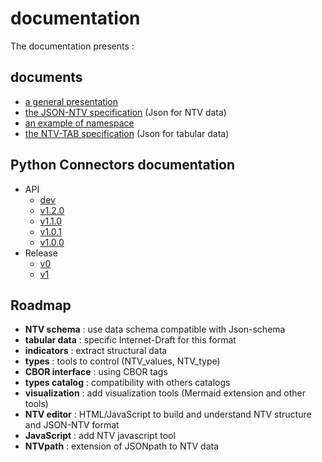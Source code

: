 # documentation

The documentation presents :

## documents

- [a general presentation](https://github.com/loco-philippe/NTV/blob/main/documentation/NTV_presentation.pdf)
- [the JSON-NTV specification](https://loco-philippe.github.io/ES/JSON%20semantic%20format%20(JSON-NTV).htm) (Json for NTV data)
- [an example of namespace](https://github.com/loco-philippe/NTV/blob/main/documentation/JSON-NTV-namespace-fr.pdf)
- [the NTV-TAB specification](https://loco-philippe.github.io/ES/NTV%20tabular%20format%20(NTV-TAB).htm) (Json for tabular data)

## Python Connectors documentation

- API
  - [dev](https://loco-philippe.github.io/NTV/json_ntv.html)
  - [v1.2.0](https://loco-philippe.github.io/NTV/v1.2.0/json_ntv.html)
  - [v1.1.0](https://loco-philippe.github.io/NTV/v1.1.0/json_ntv.html)
  - [v1.0.1](https://loco-philippe.github.io/NTV/v1.0.1/json_ntv.html)
  - [v1.0.0](https://loco-philippe.github.io/NTV/v1.0.0/json_ntv.html)
- Release
  - [v0](https://github.com/loco-philippe/NTV/blob/main/documentation/release/0.x.rst)
  - [v1](https://github.com/loco-philippe/NTV/blob/main/documentation/release/1.x.rst)

## Roadmap

- **NTV schema** : use data schema compatible with Json-schema
- **tabular data** : specific Internet-Draft for this format
- **indicators** : extract structural data
- **types** : tools to control (NTV_values, NTV_type)
- **CBOR interface** : using CBOR tags
- **types catalog** : compatibility with others catalogs
- **visualization** : add visualization tools (Mermaid extension and other tools)
- **NTV editor** : HTML/JavaScript to build and understand NTV structure and JSON-NTV format
- **JavaScript** : add NTV javascript tool
- **NTVpath** : extension of JSONpath to NTV data
